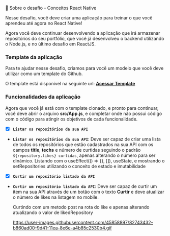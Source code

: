 🚀 Sobre o desafio - Conceitos React Native

Nesse desafio, você deve criar uma aplicação para treinar o que você aprendeu até agora no React Native!

Agora você deve continuar desenvolvendo a aplicação que irá armazenar repositórios do seu portfólio, que você já desenvolveu o backend
utilizando o Node.js, e no último desafio em ReactJS.

### Template da aplicação

Para te ajudar nesse desafio, criamos para você um modelo que você deve utilizar como um template do Github.

O template está disponível na seguinte url: **[Acessar Template](https://github.com/Rocketseat/gostack-template-conceitos-react-native)**

### Funcionalidades da aplicação

Agora que você já está com o template clonado, e pronto para continuar, você deve abrir o arquivo **src/App.js**, e completar onde não possui código com o código para atingir os objetivos de cada funcionalidade.

- [x]  **`Listar os repositórios da sua API`**
- **`Listar os repositórios da sua API`**: Deve ser capaz de criar uma lista de todos os repositórios que estão cadastrados na sua API com os campos **title**, **techs** e número de curtidas seguindo o padrão `${repository.likes} curtidas`, apenas alterando o número para ser dinâmico.
Listando com o useEffect(() ⇒ {}, []), useState, e mostrando o setRepositories utilizando o conceito de estado e imutabilidade
- [x]  **`Curtir um repositório listado da API`**
- **`Curtir um repositório listado da API`**: Deve ser capaz de curtir um item na sua API através de um botão com o texto **Curtir** e deve atualizar o número de likes na listagem no mobile.

    Curtindo com um metodo post na rota do like e apenas alterando atualizando o valor de likedRepository
    
    https://user-images.githubusercontent.com/45858897/82743432-b860ad00-9d41-11ea-8e6e-a4b85c2530b4.gif
